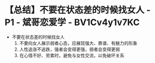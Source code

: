# 【总结】不要在状态差的时候找女人 - P1 - 斌哥恋爱学 - BV1Cv4y1v7KC

-   不要在状态差的时候找女人
    1.  不要向女人展示弱者心态，应展现强大、靠谱、有魅力的形象
    2.  人性追涨不追跌，强者会变得更强，弱者会变得更弱
    3.  在心情不好、劳累时，避免与女性交流，以免破坏关系